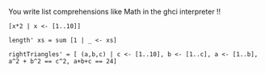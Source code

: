 You write list comprehensions like Math in the ghci interpreter !!

```
[x*2 | x <- [1..10]] 

length' xs = sum [1 | _ <- xs] 

rightTriangles' = [ (a,b,c) | c <- [1..10], b <- [1..c], a <- [1..b], a^2 + b^2 == c^2, a+b+c == 24]  
```